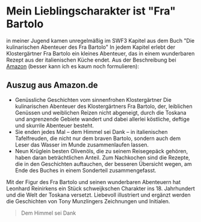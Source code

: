 # Mein Lieblingscharakter ist "Fra" Bartolo
in meiner Jugend kamen unregelmäßig im SWF3 Kapitel aus dem Buch "Die kulinarischen Abenteuer des Fra Bartolo"
In jedem Kapitel erlebt der Klostergärtner Fra Bartolo ein kleines Abenteuer, das in einem wunderbaren Rezept aus der italienischen Küche endet.
Aus der Beschreibung bei [Amazon](https://www.amazon.de/dp/3775006966?tag=duc03-21&linkCode=osi&th=1&psc=1) (besser kann ich es kaum noch formulieren):

## Auszug aus Amazon.de
* Genüssliche Geschichten vom sinnenfrohen Klostergärtner Die kulinarischen Abenteuer des Klostergärtners Fra Bartolo, der, leiblichen Genüssen und weiblichen Reizen nicht abgeneigt, durch die Toskana und angrenzende Gebiete wandert und dabei allerlei köstliche, deftige und skurrile Abenteuer besteht. 
* Sie enden jedes Mal – dem Himmel sei Dank – in italienischen Tafelfreuden, die nicht nur dem braven Bartolo, sondern auch dem Leser das Wasser im Munde zusammenlaufen lassen. 
* Neun Krüglein besten Olivenöls, die zu seinem Reisegepäck gehören, haben daran beträchtlichen Anteil. Zum Nachkochen sind die Rezepte, die in den Geschichten auftauchen, der besseren Übersicht wegen, am Ende des Buches in einem Sonderteil zusammengefasst.

Mit der Figur des Fra Bartolo und seinen wunderbaren Abenteuern hat Leonhard Reinirkens ein Stück schweijkschen Charakter ins 18. Jahrhundert und die Welt der Toskana versetzt. Liebevoll illustriert und ergänzt werden die Geschichten von Tony Munzlingers Zeichnungen und Initialen.

> Dem Himmel sei Dank
